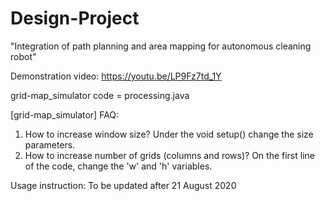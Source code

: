 # Design-Project
"Integration of path planning and area mapping for autonomous cleaning robot"

Demonstration video: https://youtu.be/LP9Fz7td_1Y

grid-map_simulator code = processing.java

[grid-map_simulator]
FAQ:
1. How to increase window size?
  Under the void setup() change the size parameters.
2. How to increase number of grids (columns and rows)?
  On the first line of the code, change the 'w' and 'h' variables.

Usage instruction: To be updated after 21 August 2020
